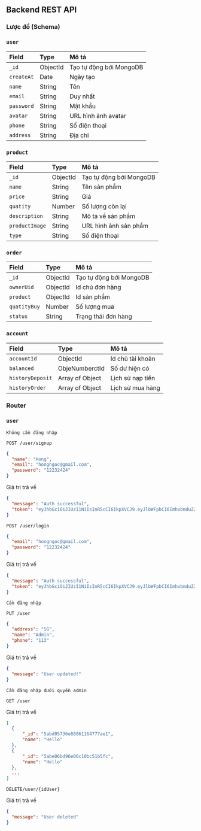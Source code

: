 ## Backend REST API

### Lược đồ (Schema)

### ```user```
| Field | Type | Mô tả |
|:------|:-----|:------|
| `_id` | ObjectId | Tạo tự động bởi MongoDB |
| `createAt` | Date | Ngày tạo |
| `name` | String | Tên |
| `email` | String | Duy nhất |
| `password` | String | Mật khẩu  |
| `avatar` | String | URL hình ảnh avatar |
| `phone` | String | Số điện thoại |
| `address` | String | Địa chỉ |

### ```product```
| Field | Type | Mô tả |
|:------|:-----|:------|
| `_id` | ObjectId | Tạo tự động bởi MongoDB |
| `name` | String | Tên sản phẩm |
| `price` | String | Giá |
| `quatity` | Number | Số lượng còn lại |
| `description` | String | Mô tả về sản phẩm  |
| `productImage` | String | URL hình ảnh sản phẩm |
| `type` | String | Số điện thoại |

### ```order```
| Field | Type | Mô tả |
|:------|:-----|:------|
| `_id` | ObjectId | Tạo tự động bởi MongoDB |
| `ownerUid` | ObjectId | Id chủ đơn hàng |
| `product` | ObjectId | Id sản phẩm |
| `quatityBuy` | Number | Số lượng mua |
| `status` | String | Trạng thái đơn hàng |

### ```account```
| Field | Type | Mô tả |
|:------|:-----|:------|
| `accountId` | ObjectId | Id chủ tài khoản |
| `balanced` | ObjeNumberctId | Số dư hiện có |
| `historyDeposit` | Array of Object | Lịch sử nạp tiền |
| `historyOrder` | Array of Object | Lịch sử mua hàng |


### Router

### `user`

`Không cần đăng nhập`

`POST /user/signup`
```json
{
  "name": "Hong",
  "email": "hongngoc@gmail.com",
  "password": "12232424"
}
```
Giá trị trả về

```json
{
  "message": "Auth successful",
  "token": "eyJhbGciOiJIUzI1NiIsInR5cCI6IkpXVCJ9.eyJlbWFpbCI6ImhvbmduZ29jQGdtYWlsLmNvbSIsInVzZXJJZCI6IjVhYzI1YmU0ZTJkYTE1MDZkY2QxZjUzMiIsImlhdCI6MTUyMjY4Njk0OH0.6W_GH4NZdIvMBNtxMkochC192qc9MVw4aqbWM5EwAm4"
}
```

`POST /user/login`

```json
{
  "email": "hongngoc@gmail.com",
  "password": "12232424"
}
```
Giá trị trả về

```json
{
  "message": "Auth successful",
  "token": "eyJhbGciOiJIUzI1NiIsInR5cCI6IkpXVCJ9.eyJlbWFpbCI6ImhvbmduZ29jQGdtYWlsLmNvbSIsInVzZXJJZCI6IjVhYzI1YmU0ZTJkYTE1MDZkY2QxZjUzMiIsImlhdCI6MTUyMjY4Njk5Nn0.P58yLMlmyKw1Yr30B9Ob8M_-ROTm5T8nJOICkvJgze4"
}
```

`Cần đăng nhập`

`PUT /user`

```json
{
  "address": "SG",
  "name": "Admin",
  "phone": "113"
}
```
Giá trị trả về

```json
{
  "message": "User updated!"
}
```

`Cần đăng nhập dưới quyền admin`

`GET /user`

Giá trị trả về

```json
[
  {
      "_id": "5abd05736e88861164777ae1",
      "name": "Hello"
  },
  {
      "_id": "5abe06bd96e06c10bc51b5fc",
      "name": "Hello"
  },
  ...
]
```

`DELETE/user/{idUser}
`

Giá trị trả về

```json
{
  "message": "User deleted"
}
```




